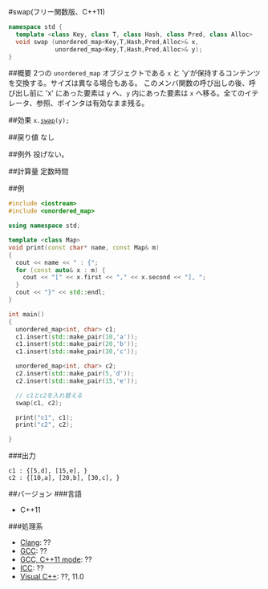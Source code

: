 #swap(フリー関数版、C++11)
```cpp
namespace std {
  template <class Key, class T, class Hash, class Pred, class Alloc>
  void swap (unordered_map<Key,T,Hash,Pred,Alloc>& x,
             unordered_map<Key,T,Hash,Pred,Alloc>& y);
}
```

##概要
2つの `unordered_map` オブジェクトである `x` と 'y'が保持するコンテンツを交換する。サイズは異なる場合もある。 
このメンバ関数の呼び出しの後、呼び出し前に 'x' にあった要素は `y` へ、`y` 内にあった要素は `x` へ移る。全てのイテレータ、参照、ポインタは有効なまま残る。 


##効果
`x.`[`swap`](/reference/unordered_map/swap.md)`(y);`


##戻り値
なし

##例外
投げない。


##計算量
定数時間


##例
```cpp
#include <iostream>
#include <unordered_map>

using namespace std;

template <class Map>
void print(const char* name, const Map& m)
{
  cout << name << " : {";
  for (const auto& x : m) {
    cout << "[" << x.first << "," << x.second << "], ";
  }
  cout << "}" << std::endl;
}

int main()
{
  unordered_map<int, char> c1;
  c1.insert(std::make_pair(10,'a'));
  c1.insert(std::make_pair(20,'b'));
  c1.insert(std::make_pair(30,'c'));

  unordered_map<int, char> c2;
  c2.insert(std::make_pair(5,'d'));
  c2.insert(std::make_pair(15,'e'));

  // c1とc2を入れ替える
  swap(c1, c2);

  print("c1", c1);
  print("c2", c2);

}
```

###出力
```
c1 : {[5,d], [15,e], }
c2 : {[10,a], [20,b], [30,c], }
```

##バージョン
###言語
- C++11

###処理系
- [Clang](/implementation#clang.md): ??
- [GCC](/implementation#gcc.md): ??
- [GCC, C++11 mode](/implementation#gcc.md): ??
- [ICC](/implementation#icc.md): ??
- [Visual C++](/implementation#visual_cpp.md): ??, 11.0


